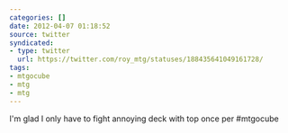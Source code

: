 ```yaml
---
categories: []
date: 2012-04-07 01:18:52
source: twitter
syndicated:
- type: twitter
  url: https://twitter.com/roy_mtg/statuses/188435641049161728/
tags:
- mtgocube
- mtg
- mtg
---
```


I'm glad I only have to fight annoying deck with top once per #mtgocube